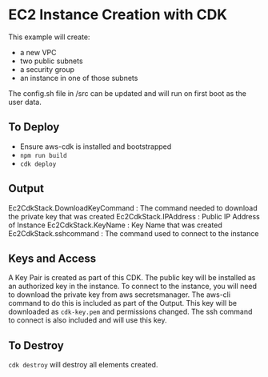 # EC2 Instance Creation with CDK

This example will create:
- a new VPC
- two public subnets
- a security group
- an instance in one of those subnets

The config.sh file in /src can be updated and will run on first boot as the user data.

## To Deploy

- Ensure aws-cdk is installed and bootstrapped
- `npm run build`
- `cdk deploy`

## Output

Ec2CdkStack.DownloadKeyCommand : The command needed to download the private key that was created
Ec2CdkStack.IPAddress : Public IP Address of Instance
Ec2CdkStack.KeyName : Key Name that was created
Ec2CdkStack.sshcommand : The command used to connect to the instance

## Keys and Access

A Key Pair is created as part of this CDK.  The public key will be installed as an authorized key in the instance.  To connect to the instance, you will need to download the private key from aws secretsmanager.  The aws-cli command to do this is included as part of the Output.  This key will be downloaded as `cdk-key.pem` and permissions changed.  The ssh command to connect is also included and will use this key.  

## To Destroy

`cdk destroy` will destroy all elements created.
